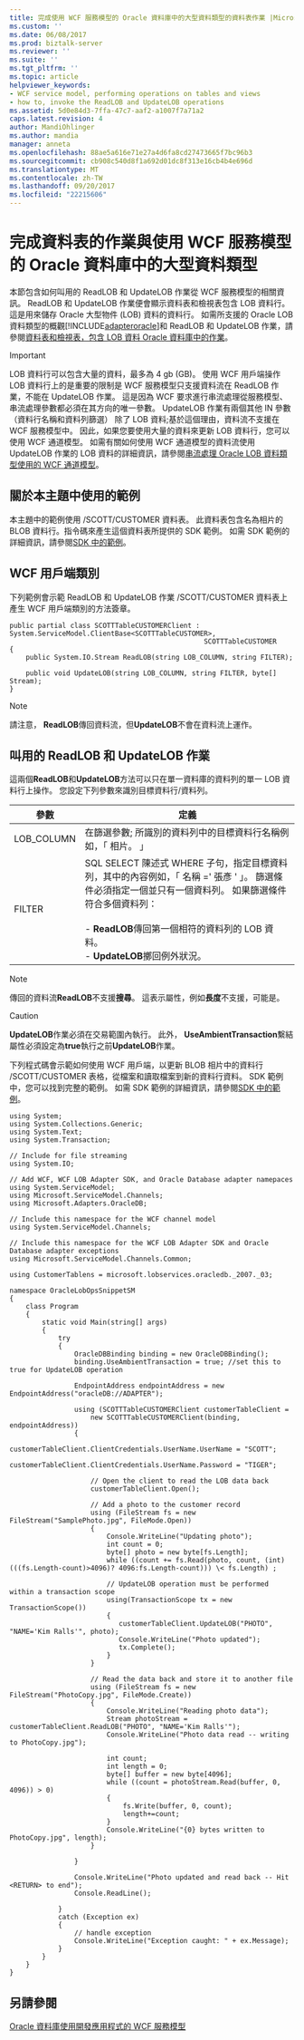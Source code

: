 ```yaml
---
title: 完成使用 WCF 服務模型的 Oracle 資料庫中的大型資料類型的資料表作業 |Microsoft 文件
ms.custom: ''
ms.date: 06/08/2017
ms.prod: biztalk-server
ms.reviewer: ''
ms.suite: ''
ms.tgt_pltfrm: ''
ms.topic: article
helpviewer_keywords:
- WCF service model, performing operations on tables and views
- how to, invoke the ReadLOB and UpdateLOB operations
ms.assetid: 5d0e84d3-7ffa-47c7-aaf2-a1007f7a71a2
caps.latest.revision: 4
author: MandiOhlinger
ms.author: mandia
manager: anneta
ms.openlocfilehash: 88ae5a616e71e27a4d6fa8cd27473665f7bc96b3
ms.sourcegitcommit: cb908c540d8f1a692d01dc8f313e16cb4b4e696d
ms.translationtype: MT
ms.contentlocale: zh-TW
ms.lasthandoff: 09/20/2017
ms.locfileid: "22215606"
---
```

# <a name="complete-operations-on-tables-with-large-data-types-in-oracle-database-using-the-wcf-service-model"></a>完成資料表的作業與使用 WCF 服務模型的 Oracle 資料庫中的大型資料類型
本節包含如何叫用的 ReadLOB 和 UpdateLOB 作業從 WCF 服務模型的相關資訊。 ReadLOB 和 UpdateLOB 作業便會顯示資料表和檢視表包含 LOB 資料行。這是用來儲存 Oracle 大型物件 (LOB) 資料的資料行。 如需所支援的 Oracle LOB 資料類型的概觀[!INCLUDE[adapteroracle](../../includes/adapteroracle-md.md)]和 ReadLOB 和 UpdateLOB 作業，請參閱[資料表和檢視表，包含 LOB 資料 Oracle 資料庫中的作業](../../adapters-and-accelerators/adapter-oracle-database/operations-on-tables-and-views-that-contain-lob-data-in-oracle-database.md)。  
  
> [!IMPORTANT]
>  LOB 資料行可以包含大量的資料，最多為 4 gb (GB)。 使用 WCF 用戶端操作 LOB 資料行上的是重要的限制是 WCF 服務模型只支援資料流在 ReadLOB 作業，不能在 UpdateLOB 作業。 這是因為 WCF 要求進行串流處理從服務模型、 串流處理參數都必須在其方向的唯一參數。 UpdateLOB 作業有兩個其他 IN 參數 （資料行名稱和資料列篩選） 除了 LOB 資料;基於這個理由，資料流不支援在 WCF 服務模型中。 因此，如果您要使用大量的資料來更新 LOB 資料行，您可以使用 WCF 通道模型。 如需有關如何使用 WCF 通道模型的資料流使用 UpdateLOB 作業的 LOB 資料的詳細資訊，請參閱[串流處理 Oracle LOB 資料類型使用的 WCF 通道模型](../../adapters-and-accelerators/adapter-oracle-database/streaming-oracle-database-lob-data-types-using-the-wcf-channel-model.md)。  
  
## <a name="about-the-examples-used-in-this-topic"></a>關於本主題中使用的範例  
 本主題中的範例使用 /SCOTT/CUSTOMER 資料表。 此資料表包含名為相片的 BLOB 資料行。指令碼來產生這個資料表所提供的 SDK 範例。 如需 SDK 範例的詳細資訊，請參閱[SDK 中的範例](../../core/samples-in-the-sdk.md)。  
  
## <a name="the-wcf-client-class"></a>WCF 用戶端類別  
 下列範例會示範 ReadLOB 和 UpdateLOB 作業 /SCOTT/CUSTOMER 資料表上產生 WCF 用戶端類別的方法簽章。  
  
```  
public partial class SCOTTTableCUSTOMERClient : System.ServiceModel.ClientBase<SCOTTTableCUSTOMER>,   
                                                SCOTTTableCUSTOMER   
{  
    public System.IO.Stream ReadLOB(string LOB_COLUMN, string FILTER);   
  
    public void UpdateLOB(string LOB_COLUMN, string FILTER, byte[] Stream);  
}  
```  
  
> [!NOTE]
>  請注意， **ReadLOB**傳回資料流，但**UpdateLOB**不會在資料流上運作。  
  
## <a name="invoking-the-readlob-and-updatelob-operations"></a>叫用的 ReadLOB 和 UpdateLOB 作業  
 這兩個**ReadLOB**和**UpdateLOB**方法可以只在單一資料庫的資料列的單一 LOB 資料行上操作。 您設定下列參數來識別目標資料行/資料列。  
  
|參數|定義|  
|---------------|----------------|  
|LOB_COLUMN|在篩選參數; 所識別的資料列中的目標資料行名稱例如，「 相片。 」|  
|FILTER|SQL SELECT 陳述式 WHERE 子句，指定目標資料列，其中的內容例如，「 名稱 =' 張彥 ' 」。 篩選條件必須指定一個並只有一個資料列。 如果篩選條件符合多個資料列：<br /><br /> -   **ReadLOB**傳回第一個相符的資料列的 LOB 資料。<br />-   **UpdateLOB**擲回例外狀況。|  
  
> [!NOTE]
>  傳回的資料流**ReadLOB**不支援**搜尋**。 這表示屬性，例如**長度**不支援，可能是。  
  
> [!CAUTION]
>  **UpdateLOB**作業必須在交易範圍內執行。 此外， **UseAmbientTransaction**繫結屬性必須設定為**true**執行之前**UpdateLOB**作業。  
  
 下列程式碼會示範如何使用 WCF 用戶端，以更新 BLOB 相片中的資料行 /SCOTT/CUSTOMER 表格，從檔案和讀取檔案到新的資料行資料。 SDK 範例中，您可以找到完整的範例。 如需 SDK 範例的詳細資訊，請參閱[SDK 中的範例](../../core/samples-in-the-sdk.md)。  
  
```  
using System;  
using System.Collections.Generic;  
using System.Text;  
using System.Transaction;  
  
// Include for file streaming  
using System.IO;  
  
// Add WCF, WCF LOB Adapter SDK, and Oracle Database adapter namepaces  
using System.ServiceModel;  
using Microsoft.ServiceModel.Channels;  
using Microsoft.Adapters.OracleDB;  
  
// Include this namespace for the WCF channel model  
using System.ServiceModel.Channels;  
  
// Include this namespace for the WCF LOB Adapter SDK and Oracle Database adapter exceptions  
using Microsoft.ServiceModel.Channels.Common;  
  
using CustomerTablens = microsoft.lobservices.oracledb._2007._03;  
  
namespace OracleLobOpsSnippetSM  
{  
    class Program  
    {  
        static void Main(string[] args)  
        {  
            try  
            {  
                OracleDBBinding binding = new OracleDBBinding();  
                binding.UseAmbientTransaction = true; //set this to true for UpdateLOB operation  
  
                EndpointAddress endpointAddress = new EndpointAddress("oracleDB://ADAPTER");  
  
                using (SCOTTTableCUSTOMERClient customerTableClient =  
                    new SCOTTTableCUSTOMERClient(binding, endpointAddress))  
                {  
                    customerTableClient.ClientCredentials.UserName.UserName = "SCOTT";  
                    customerTableClient.ClientCredentials.UserName.Password = "TIGER";  
  
                    // Open the client to read the LOB data back  
                    customerTableClient.Open();  
  
                    // Add a photo to the customer record    
                    using (FileStream fs = new FileStream("SamplePhoto.jpg", FileMode.Open))  
                    {  
                        Console.WriteLine("Updating photo");  
                        int count = 0;  
                        byte[] photo = new byte[fs.Length];  
                        while ((count += fs.Read(photo, count, (int) (((fs.Length-count)>4096)? 4096:fs.Length-count))) \< fs.Length) ;  
  
                        // UpdateLOB operation must be performed within a transaction scope  
                        using(TransactionScope tx = new TransactionScope())  
                        {  
                           customerTableClient.UpdateLOB("PHOTO", "NAME='Kim Ralls'", photo);  
                           Console.WriteLine("Photo updated");  
                           tx.Complete();  
                        }  
                    }  
  
                    // Read the data back and store it to another file  
                    using (FileStream fs = new FileStream("PhotoCopy.jpg", FileMode.Create))  
                    {  
                        Console.WriteLine("Reading photo data");  
                        Stream photoStream = customerTableClient.ReadLOB("PHOTO", "NAME='Kim Ralls'");  
                        Console.WriteLine("Photo data read -- writing to PhotoCopy.jpg");  
  
                        int count;  
                        int length = 0;  
                        byte[] buffer = new byte[4096];  
                        while ((count = photoStream.Read(buffer, 0, 4096)) > 0)  
                        {  
                            fs.Write(buffer, 0, count);  
                            length+=count;  
                        }  
                        Console.WriteLine("{0} bytes written to PhotoCopy.jpg", length);  
                    }  
  
                }  
  
                Console.WriteLine("Photo updated and read back -- Hit <RETURN> to end");  
                Console.ReadLine();  
  
            }  
            catch (Exception ex)  
            {  
                // handle exception  
                Console.WriteLine("Exception caught: " + ex.Message);  
            }  
        }  
    }  
}  
```  
  
## <a name="see-also"></a>另請參閱  
 [Oracle 資料庫使用開發應用程式的 WCF 服務模型](../../adapters-and-accelerators/adapter-oracle-database/develop-oracle-database-applications-using-the-wcf-service-model.md)